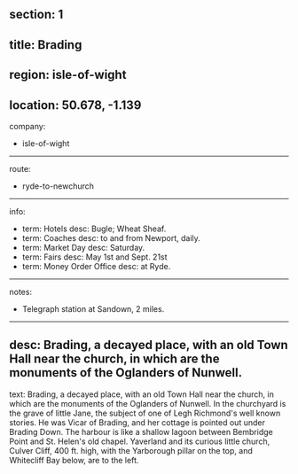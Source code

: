 ﻿section: 1
----
title: Brading
----
region: isle-of-wight
----
location: 50.678, -1.139
----
company:
- isle-of-wight
----
route:
- ryde-to-newchurch
----
info:
- term: Hotels
  desc: Bugle; Wheat Sheaf.
- term: Coaches
  desc: to and from Newport, daily.
- term: Market Day
  desc: Saturday.
- term: Fairs
  desc: May 1st and Sept. 21st
- term: Money Order Office
  desc: at Ryde.
----
notes:
- Telegraph station at Sandown, 2 miles.
----
desc: Brading, a decayed place, with an old Town Hall near the church, in which are the monuments of the Oglanders of Nunwell.
----
text: Brading, a decayed place, with an old Town Hall near the church, in which are the monuments of the Oglanders of Nunwell. In the churchyard is the grave of little Jane, the subject of one of Legh Richmond's well known stories. He was Vicar of Brading, and her cottage is pointed out under Brading Down. The harbour is like a shallow lagoon between Bembridge Point and St. Helen's old chapel. Yaverland and its curious little church, Culver Cliff, 400 ft. high, with the Yarborough pillar on the top, and Whitecliff Bay below, are to the left.
